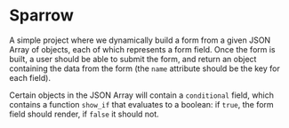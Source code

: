 # Sparrow
A simple project where we dynamically build a form from a given JSON Array of objects, 
each of which represents a form field. Once the form is built, a user should be able to submit the form, 
and return an object containing the data from the form (the `name` attribute should be the key for each field).

Certain objects in the JSON Array will contain a `conditional` field, which contains a function `show_if` 
that evaluates to a boolean: if `true`, the form field should render, if `false` it should not.
